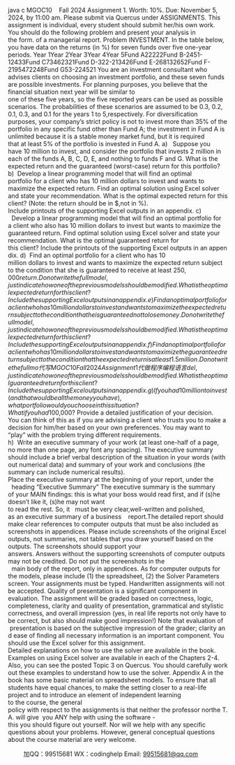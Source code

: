 java c
MGOC10    Fall 2024
Assignment 1. Worth: 10%. Due: November 5, 2024, by 11:00 am. Please submit via Quercus under ASSIGNMENTS. This assignment is individual, every student should submit her/his own work.
You should do the following problem and present your analysis in the form. of a managerial report.
Problem INVESTMENT. In the table below, you have data on the returns (in %) for seven funds over five one-year periods.
Year 1Year 2Year 3Year 4Year 5Fund A22222Fund B-2451-12433Fund C73462321Fund D-322-213426Fund E-268132652Fund F-2195472248Fund G53-224521
You are an investment consultant who advises clients on choosing an investment portfolio, and these seven funds are possible investments. For planning purposes, you believe that the financial situation next year will be similar to one of these five years, so the five reported years can be used as possible scenarios. The probabilities of these scenarios are assumed to be 0.3, 0.2, 0.1, 0.3, and 0.1 for the years 1 to 5,respectively.
For diversification purposes, your company’s strict policy is not to invest more than 35% of the portfolio in any specific fund other than Fund A; the investment in Fund A is unlimited because it is a stable money market fund, but it is required that at least 5% of the portfolio is invested in Fund A.
a)   Suppose you have 10 million to invest, and consider the portfolio that invests 2 million in each of the funds A, B, C, D, E, and nothing to funds F and G. What is the expected return and the guaranteed (worst-case) return for this portfolio?
b)  Develop a linear programming model that will find an optimal portfolio for a
client who has 10 million dollars to invest and wants to maximize the expected
return. Find an optimal solution using Excel solver and state your
recommendation. What is the optimal expected return for this client? (Note: the
return should be in $,not in %). Include printouts of the supporting Excel outputs in an appendix.
c)   Develop a linear programming model that will find an optimal portfolio for a client who also has 10 million dollars to invest but wants to maximize the
guaranteed return. Find optimal solution using Excel solver and state your recommendation. What is the optimal guaranteed return for this client? Include the printouts of the supporting Excel outputs in an appendix.
d)  Find an optimal portfolio for a client who has 10 million dollars to invest and
wants to maximize the expected return subject to the condition that she is guaranteed to receive at least $250,000 return. Do not write the full model, just indicate how one of the previous models should be modified. What is the optimal expected return for this client? Include the supporting Excel outputs in an appendix.
e)   Find an optimal portfolio for a client who has 10 million dollars to invest and
wants to maximize the expected return subject to the condition that he is guaranteed not to lose money. Do not write the full model, just indicate how one of the previous models should be modified. What is the optimal expected return  for this client? Include the supporting Excel outputs in an appendix.
f)   Find an optimal portfolio for a client who has 10 million dollars to invest and wants to maximize the guaranteed return subject to the condition that the expected return is at least 1.5 million. Do not write the full mo代 写MGOC10 Fall 2024 Assignment 1
代做程序编程语言del, just indicate how one of the previous models should be modified. What is the optimal guaranteed return for this client? Include the supporting Excel outputs in an appendix.
g)  If you had 10 million to invest (and that would be all the money you have), what  portfolio would you choose in this situation? What if you had $100,000? Provide a detailed justification of your decision. You can think of this as if you are advising a client who trusts you to make a decision for him/her based on your own preferences. You may want to “play” with the problem trying different requirements.
h)  Write an executive summary of your work (at least one-half of a page, no more than one page, any font any spacing). The executive summary should include a brief verbal description of the situation in your words (without numerical data) and summary of your work and conclusions (the summary can include numerical results). Place the executive summary at the beginning of your report, under the   heading “Executive Summary”
The executive summary is the summary of your MAIN findings: this is what your boss would read first, and if (s)he doesn’t like it, (s)he may not want to read the rest. So, it   must be very clear,well-written and polished, as an executive summary of a business    report.The detailed report should make clear references to computer outputs that must be also included as screenshots in appendices. Please include screenshots of the original Excel outputs, not summaries, not tables that you draw yourself based on the outputs. The screenshots should support your answers. Answers without the supporting screenshots of computer outputs may not be credited. Do not put the screenshots in the   main body of the report, only in appendices.
As for computer outputs for the models, please include (1) the spreadsheet, (2) the Solver Parameters screen.
Your assignments must be typed. Handwritten assignments will not be accepted.
Quality of presentation is a significant component in evaluation. The assignment will be graded based on correctness, logic, completeness, clarity and quality of presentation, grammatical and stylistic correctness, and overall impression (yes, in real life reports not only have to be correct, but also should make good impression!) Note that evaluation of  presentation is based on the subjective impression of the grader; clarity and ease of finding all necessary information is an important component.
You should use the Excel solver for this assignment. Detailed explanations on how to use the solver are available in the book. Examples on using Excel solver are available in each of the Chapters 2-4. Also, you can see the posted Topic 3 on Quercus. You should carefully work out these examples to understand how to use the solver. Appendix A in the book has some basic material on spreadsheet models.
To ensure that all students have equal chances, to make the setting closer to a real-life project and to introduce an element of independent learning to the course, the general policy with respect to the assignments is that neither the professor northe T.A. will give  you ANY help with using the software - this you should figure out yourself. Nor will we help with any specific questions about your problems. However, general conceptual questions about the course material are very welcome.

         
加QQ：99515681  WX：codinghelp  Email: 99515681@qq.com
